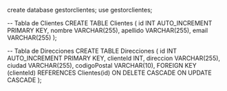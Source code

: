 create database gestorclientes;
use gestorclientes;

-- Tabla de Clientes
CREATE TABLE Clientes (
    id INT AUTO_INCREMENT PRIMARY KEY,
    nombre VARCHAR(255),
    apellido VARCHAR(255),
    email VARCHAR(255)
);

-- Tabla de Direcciones
CREATE TABLE Direcciones (
    id INT AUTO_INCREMENT PRIMARY KEY,
    clienteId INT,
    direccion VARCHAR(255),
    ciudad VARCHAR(255),
    codigoPostal VARCHAR(10),
    FOREIGN KEY (clienteId) REFERENCES Clientes(id)
        ON DELETE CASCADE
        ON UPDATE CASCADE
);
